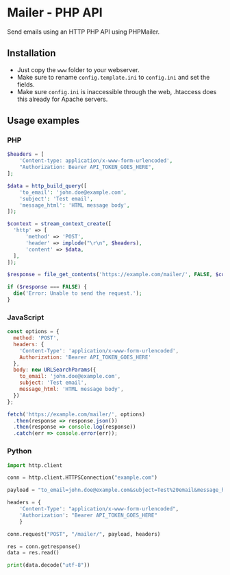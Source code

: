 # Mailer - PHP API

Send emails using an HTTP PHP API using PHPMailer.

## Installation

- Just copy the `www` folder to your webserver.
- Make sure to rename `config.template.ini` to `config.ini` and set the fields.
- Make sure `config.ini` is inaccessible through the web, .htaccess does this already for Apache servers.

## Usage examples

### PHP
```php
$headers = [
    'Content-type: application/x-www-form-urlencoded',
    "Authorization: Bearer API_TOKEN_GOES_HERE",
];

$data = http_build_query([
    'to_email': 'john.doe@example.com',
    'subject': 'Test email',
    'message_html': 'HTML message body',
]);

$context = stream_context_create([
  'http' => [
      'method' => 'POST',
      'header' => implode("\r\n", $headers),
      'content' => $data,
  ],
]);

$response = file_get_contents('https://example.com/mailer/', FALSE, $context);

if ($response === FALSE) {
  die('Error: Unable to send the request.');
}
```

### JavaScript

```javascript
const options = {
  method: 'POST',
  headers: {
    'Content-Type': 'application/x-www-form-urlencoded',
    Authorization: 'Bearer API_TOKEN_GOES_HERE'
  },
  body: new URLSearchParams({
    to_email: 'john.doe@example.com',
    subject: 'Test email',
    message_html: 'HTML message body',
  })
};

fetch('https://example.com/mailer/', options)
  .then(response => response.json())
  .then(response => console.log(response))
  .catch(err => console.error(err));
```

### Python

```python
import http.client

conn = http.client.HTTPSConnection("example.com")

payload = "to_email=john.doe@example.com&subject=Test%20email&message_html=HTML%20message%20body"

headers = {
    'Content-Type': "application/x-www-form-urlencoded",
    'Authorization': "Bearer API_TOKEN_GOES_HERE"
    }

conn.request("POST", "/mailer/", payload, headers)

res = conn.getresponse()
data = res.read()

print(data.decode("utf-8"))
```

